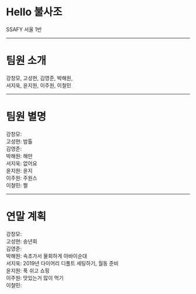 # Hello 불사조
SSAFY 서울 1반


---

# 팀원 소개
강창모, 고성현, 김영준, 박해원,<br>서지욱, 윤지원, 이주원, 이철민

---

# 팀원 별명
강창모: <br>
고성현: 밤톨<br>
김영준: <br>
박해원: 해만<br>
서지욱: 없어요<br>
윤지원: 윤지<br>
이주원: 주원스<br>
이철민: 쩔

---

# 연말 계획
강창모: <br>
고성현: 송년회<br>
김영준: <br>
박해원: 속초가서 물회하게 아바이순대<br>
서지욱: 2019년 다이어리 디폴트 세팅하기, 월동 준비<br>
윤지원: 푹 쉬고 쇼핑<br>
이주원: 맛있는거 많이 먹기<br>
이철민: 
